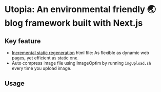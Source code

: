 # Utopia: An environmental friendly 🌏 blog framework built with Next.js

## Key feature

* [Incremental static regeneration](https://nextjs.org/docs/basic-features/data-fetching/incremental-static-regeneration) html file: As flexible as dynamic web pages, yet efficient as static one.
* Auto compress image file using ImageOptim by running `imgUpload.sh` every time you upload image.

## Usage





